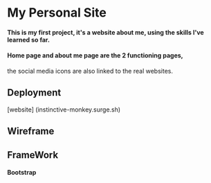 # My Personal Site
#### This is my first project, it's a website about me, using the skills I've learned so far.
#### Home page and about me page are the 2 functioning pages,
the social media icons are also linked to the real websites.

## Deployment
[website] (instinctive-monkey.surge.sh)

## Wireframe

## FrameWork

#### Bootstrap
